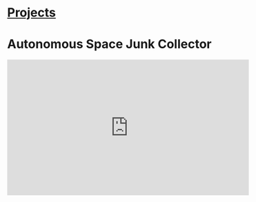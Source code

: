 # [Projects](http://vlarko.com/Projects)
# Autonomous Space Junk Collector

<iframe width="560" height="315" src="https://www.youtube.com/embed/UMbzJc0y_CM" title="YouTube video player" frameborder="0" allow="accelerometer; autoplay; clipboard-write; encrypted-media; gyroscope; picture-in-picture; web-share" allowfullscreen>
